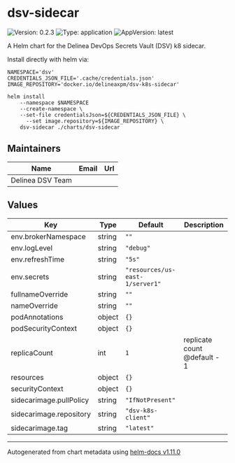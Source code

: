 # dsv-sidecar

![Version: 0.2.3](https://img.shields.io/badge/Version-0.2.3-informational?style=flat-square) ![Type: application](https://img.shields.io/badge/Type-application-informational?style=flat-square) ![AppVersion: latest](https://img.shields.io/badge/AppVersion-latest-informational?style=flat-square)

A Helm chart for the Delinea DevOps Secrets Vault (DSV) k8 sidecar.

Install directly with helm via:

```shell
NAMESPACE='dsv'
CREDENTIALS_JSON_FILE='.cache/credentials.json'
IMAGE_REPOSITORY='docker.io/delineaxpm/dsv-k8s-sidecar'

helm install
    --namespace $NAMESPACE
    --create-namespace \
    --set-file credentialsJson=${CREDENTIALS_JSON_FILE} \
      --set image.repository=${IMAGE_REPOSITORY} \
    dsv-sidecar ./charts/dsv-sidecar
```

## Maintainers

| Name             | Email | Url |
| ---------------- | ----- | --- |
| Delinea DSV Team |       |     |

## Values

| Key                     | Type   | Default                         | Description                  |
| ----------------------- | ------ | ------------------------------- | ---------------------------- |
| env.brokerNamespace     | string | `""`                            |                              |
| env.logLevel            | string | `"debug"`                       |                              |
| env.refreshTime         | string | `"5s"`                          |                              |
| env.secrets             | string | `"resources/us-east-1/server1"` |                              |
| fullnameOverride        | string | `""`                            |                              |
| nameOverride            | string | `""`                            |                              |
| podAnnotations          | object | `{}`                            |                              |
| podSecurityContext      | object | `{}`                            |                              |
| replicaCount            | int    | `1`                             | replicate count @default - 1 |
| resources               | object | `{}`                            |                              |
| securityContext         | object | `{}`                            |                              |
| sidecarimage.pullPolicy | string | `"IfNotPresent"`                |                              |
| sidecarimage.repository | string | `"dsv-k8s-client"`              |                              |
| sidecarimage.tag        | string | `"latest"`                      |                              |

---

Autogenerated from chart metadata using [helm-docs v1.11.0](https://github.com/norwoodj/helm-docs/releases/v1.11.0)
